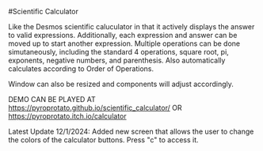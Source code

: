 #Scientific Calculator

Like the Desmos scientific caluculator in that it actively displays the answer to valid expressions. Additionally, each expression and answer can be moved up to start another expression. Multiple operations can be done simutaneously, including the standard 4 operations, square root, pi, exponents, negative numbers, and parenthesis. Also automatically calculates according to Order of Operations.

Window can also be resized and components will adjust accordingly.

DEMO CAN BE PLAYED AT https://pyroprotato.github.io/scientific_calculator/ OR https://pyroprotato.itch.io/calculator

Latest Update 12/1/2024: Added new screen that allows the user to change the colors of the calculator buttons. Press "c" to access it.
